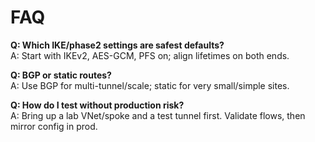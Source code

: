 ﻿# FAQ

**Q: Which IKE/phase2 settings are safest defaults?**  
A: Start with IKEv2, AES-GCM, PFS on; align lifetimes on both ends.

**Q: BGP or static routes?**  
A: Use BGP for multi-tunnel/scale; static for very small/simple sites.

**Q: How do I test without production risk?**  
A: Bring up a lab VNet/spoke and a test tunnel first. Validate flows, then mirror config in prod.
